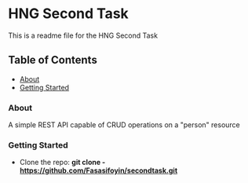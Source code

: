 # HNG Second Task

This is a readme file for the HNG Second Task

## Table of Contents

* [About](#about)
* [Getting Started](#start)

### <a name="about"></a> About
A simple REST API capable of CRUD operations on a "person" resource

### <a name="start"></a> Getting Started
- Clone the repo: **git clone -https://github.com/Fasasifoyin/secondtask.git**
